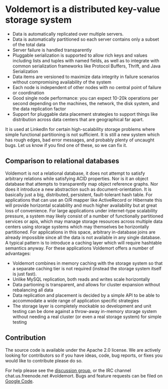 # Voldemort is a distributed key-value storage system #

* Data is automatically replicated over multiple servers.
* Data is automatically partitioned so each server contains only a subset of the total data
* Server failure is handled transparently
* Pluggable serialization is supported to allow rich keys and values including lists and tuples with named fields, as well as to integrate with common serialization frameworks like Protocol Buffers, Thrift, and Java Serialization
* Data items are versioned to maximize data integrity in failure scenarios without compromising availability of the system
* Each node is independent of other nodes with no central point of failure or coordination
* Good single node performance: you can expect 10-20k operations per second depending on the machines, the network, the disk system, and the data replication factor
* Support for pluggable data placement strategies to support things like distribution across data centers that are geographical far apart.

It is used at LinkedIn for certain high-scalability storage problems where simple functional partitioning is not sufficient. It is still a new system which has rough edges, bad error messages, and probably plenty of uncaught bugs. Let us know if you find one of these, so we can fix it.

## Comparison to relational databases ##

Voldemort is not a relational database, it does not attempt to satisfy arbitrary relations while satisfying ACID properties. Nor is it an object database that attempts to transparently map object reference graphs. Nor does it introduce a new abstraction such as document-orientation. It is basically just a big, distributed, persistent, fault-tolerant hash table. For applications that can use an O/R mapper like ActiveRecord or Hibernate this will provide horizontal scalability and much higher availability but at great loss of convenience. For large applications under internet-type scalability pressure, a system may likely consist of a number of functionally partitioned services or apis, which may manage storage resources across multiple data centers using storage systems which may themselves be horizontally partitioned. For applications in this space, arbitrary in-database joins are already impossible since all the data is not available in any single database. A typical pattern is to introduce a caching layer which will require hashtable semantics anyway. For these applications Voldemort offers a number of advantages:

* Voldemort combines in memory caching with the storage system so that a separate caching tier is not required (instead the storage system itself is just fast).
* Unlike MySQL replication, both reads and writes scale horizontally
* Data partioning is transparent, and allows for cluster expansion without rebalancing all data
* Data replication and placement is decided by a simple API to be able to accommodate a wide range of application specific strategies
* The storage layer is completely mockable so development and unit testing can be done against a throw-away in-memory storage system without needing a real cluster (or even a real storage system) for simple testing

## Contribution ##

The source code is available under the Apache 2.0 license. We are actively looking for contributors so if you have ideas, code, bug reports, or fixes you would like to contribute please do so.

For help please see the [discussion group](http://groups.google.com/group/project-voldemort), or the IRC channel chat.us.freenode.net #voldemort. Bugs and feature requests can be filed on [Google Code](http://code.google.com/p/project-voldemort/issues/list).
